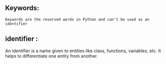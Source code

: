 ## Keywords:
    Keywords are the reserved words in Python and can't be used as an identifier


## identifier :
An identifier is a name given to entities like class, functions, variables, etc. It helps to differentiate
one entity from another.

